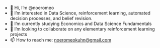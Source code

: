 - 👋 Hi, I’m @noeromeo
- 👀 I’m interested in Data Science, reinforcement learning, automated decision processes, and belief revision. 
- 🌱 I’m currently studying Economics and Data Science Fundamentals
- 💞️ I’m looking to collaborate on any elementary reinforcement learning projects
- 📫 How to reach me: noeromeokuhn@gmail.com


